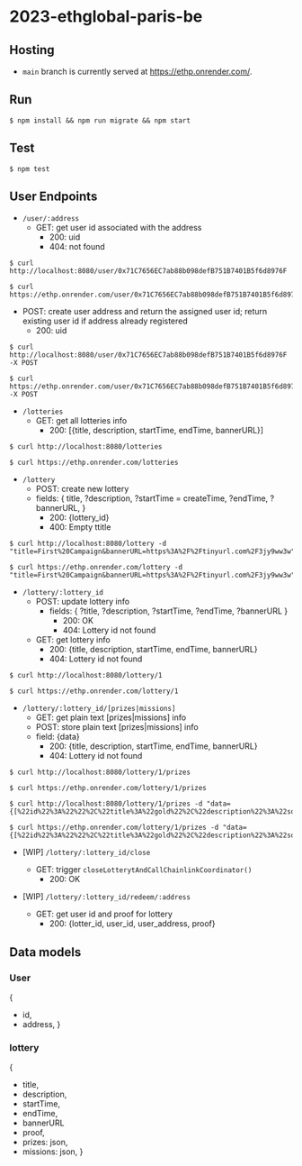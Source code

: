 # 2023-ethglobal-paris-be

## Hosting
- `main` branch is currently served at https://ethp.onrender.com/.

## Run
```
$ npm install && npm run migrate && npm start
```

## Test
```
$ npm test
```

## User Endpoints
- `/user/:address`
  - GET: get user id associated with the address
    - 200: uid
    - 404: not found
```
$ curl http://localhost:8080/user/0x71C7656EC7ab88b098defB751B7401B5f6d8976F
```
```
$ curl https://ethp.onrender.com/user/0x71C7656EC7ab88b098defB751B7401B5f6d8976F
```
  

  - POST: create user address and return the assigned user id; return existing user id if address already registered
    - 200: uid
```
$ curl http://localhost:8080/user/0x71C7656EC7ab88b098defB751B7401B5f6d8976F -X POST
```
```
$ curl https://ethp.onrender.com/user/0x71C7656EC7ab88b098defB751B7401B5f6d8976F -X POST
```

- `/lotteries`
  - GET: get all lotteries info
    - 200: [{title, description, startTime, endTime, bannerURL}]
```
$ curl http://localhost:8080/lotteries
```
```
$ curl https://ethp.onrender.com/lotteries
```

- `/lottery`
  - POST: create new lottery
  - fields: {
    title,
    ?description,
    ?startTime = createTime,
    ?endTime,
    ?bannerURL,
  }
    - 200: {lottery_id}
    - 400: Empty ttitle
```
$ curl http://localhost:8080/lottery -d "title=First%20Campaign&bannerURL=https%3A%2F%2Ftinyurl.com%2F3jy9ww3w"
```
```
$ curl https://ethp.onrender.com/lottery -d "title=First%20Campaign&bannerURL=https%3A%2F%2Ftinyurl.com%2F3jy9ww3w"
```

- `/lottery/:lottery_id`
  - POST: update lottery info
    - fields: {
      ?title, 
      ?description, 
      ?startTime, 
      ?endTime, 
      ?bannerURL
      }
      - 200: OK
      - 404: Lottery id not found
  - GET: get lottery info
    - 200: {title, description, startTime, endTime, bannerURL}
    - 404: Lottery id not found
```
$ curl http://localhost:8080/lottery/1
```
```
$ curl https://ethp.onrender.com/lottery/1
```

- `/lottery/:lottery_id/[prizes|missions]`
  - GET: get plain text [prizes|missions] info
  - POST: store plain text [prizes|missions] info
  - field: {data}
    - 200: {title, description, startTime, endTime, bannerURL}
    - 404: Lottery id not found
```
$ curl http://localhost:8080/lottery/1/prizes
```
```
$ curl https://ethp.onrender.com/lottery/1/prizes
```

```
$ curl http://localhost:8080/lottery/1/prizes -d "data={[%22id%22%3A%22%22%2C%22title%3A%22gold%22%2C%22description%22%3A%22something+good%22]}"
```
```
$ curl https://ethp.onrender.com/lottery/1/prizes -d "data={[%22id%22%3A%22%22%2C%22title%3A%22gold%22%2C%22description%22%3A%22something+good%22]}"
```

- [WIP] `/lottery/:lottery_id/close`
  - GET: trigger `closeLotterytAndCallChainlinkCoordinator()`
    - 200: OK

- [WIP] `/lottery/:lottery_id/redeem/:address`
  - GET: get user id and proof for lottery
    - 200: {lotter_id, user_id, user_address, proof}

## Data models
### User
{
  - id,
  - address,
}

### lottery
{
  - title,
  - description,
  - startTime,
  - endTime,
  - bannerURL
  - proof,
  - prizes: json,
  - missions: json,
}
